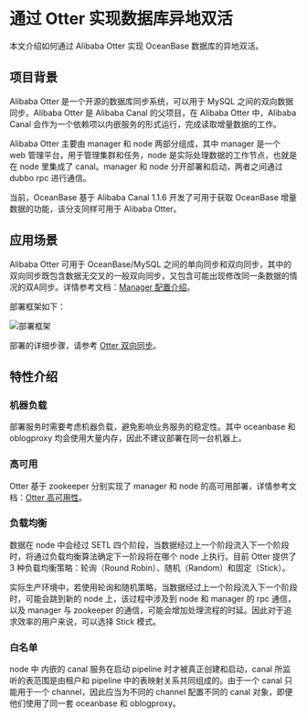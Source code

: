 # 通过 Otter 实现数据库异地双活

本文介绍如何通过 Alibaba Otter 实现 OceanBase 数据库的异地双活。

## 项目背景

Alibaba Otter 是一个开源的数据库同步系统，可以用于 MySQL 之间的双向数据同步。Alibaba Otter 是 Alibaba Canal 的父项目，在 Alibaba Otter 中，Alibaba Canal 会作为一个依赖项以内嵌服务的形式运行，完成读取增量数据的工作。

Alibaba Otter 主要由 manager 和 node 两部分组成，其中 manager 是一个 web 管理平台，用于管理集群和任务，node 是实际处理数据的工作节点，也就是在 node 里集成了 canal。manager 和 node 分开部署和启动，两者之间通过 dubbo rpc 进行通信。

当前，OceanBase 基于 Alibaba Canal 1.1.6 开发了可用于获取 OceanBase 增量数据的功能，该分支同样可用于 Alibaba Otter。

## 应用场景

Alibaba Otter 可用于 OceanBase/MySQL 之间的单向同步和双向同步，其中的双向同步既包含数据无交叉的一般双向同步，又包含可能出现修改同一条数据的情况的双A同步。详情参考文档：[Manager 配置介绍](https://github.com/alibaba/otter/wiki/Manager%E9%85%8D%E7%BD%AE%E4%BB%8B%E7%BB%8D)。

部署框架如下：

![部署框架](https://obbusiness-private.oss-cn-shanghai.aliyuncs.com/doc/img/observer/V3.1.4/zh-CN/course/use-otter-to-keep-double-online/1.%E9%83%A8%E7%BD%B2%E6%A1%86%E6%9E%B6.png)

部署的详细步骤，请参考 [Otter 双向同步](https://github.com/oceanbase/canal/wiki/otter%E5%8F%8C%E5%90%91%E5%90%8C%E6%AD%A5)。

## 特性介绍

### 机器负载

部署服务时需要考虑机器负载，避免影响业务服务的稳定性。其中 oceanbase 和 oblogproxy 均会使用大量内存，因此不建议部署在同一台机器上。

### 高可用

Otter 基于 zookeeper 分别实现了 manager 和 node 的高可用部署，详情参考文档：[Otter 高可用性](https://github.com/alibaba/otter/wiki/Otter%E9%AB%98%E5%8F%AF%E7%94%A8%E6%80%A7)。

### 负载均衡

数据在 node 中会经过 SETL 四个阶段，当数据经过上一个阶段流入下一个阶段时，将通过负载均衡算法确定下一阶段将在哪个 node 上执行。目前 Otter 提供了 3 种负载均衡策略：轮询（Round Robin）、随机（Random）和固定（Stick）。

实际生产环境中，若使用轮询和随机策略，当数据经过上一个阶段流入下一个阶段时，可能会跳到新的 node 上，该过程中涉及到 node 和 manager 的 rpc 通信，以及 manager 与 zookeeper 的通信，可能会增加处理流程的时延。因此对于追求效率的用户来说，可以选择 Stick 模式。

### 白名单

node 中 内嵌的 canal 服务在启动 pipeline 时才被真正创建和启动，canal 所监听的表范围是由租户和 pipeline 中的表映射关系共同组成的。由于一个 canal 只能用于一个 channel，因此应当为不同的 channel 配置不同的 canal 对象，即便他们使用了同一套 oceanbase 和 oblogproxy。
